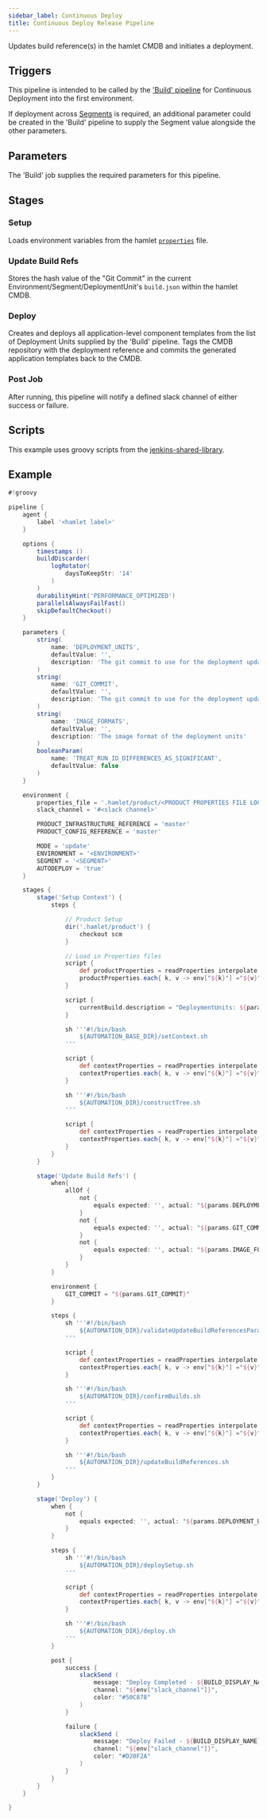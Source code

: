 ```yaml
---
sidebar_label: Continuous Deploy
title: Continuous Deploy Release Pipeline
---
```

Updates build reference(s) in the hamlet CMDB and initiates a deployment.

## Triggers

This pipeline is intended to be called by the ['Build' pipeline](../build/single) for Continuous Deployment into the first environment.

If deployment across [Segments](/in-depth/foundations/anatomy) is required, an additional parameter could be created in the 'Build' pipeline to supply the Segment value alongside the other parameters.

## Parameters

The 'Build' job supplies the required parameters for this pipeline.

## Stages

### Setup

Loads environment variables from the hamlet [`properties`](../properties/properties) file.

### Update Build Refs

Stores the hash value of the "Git Commit" in the current Environment/Segment/DeploymentUnit's `build.json` within the hamlet CMDB.

### Deploy

Creates and deploys all application-level component templates from the list of Deployment Units supplied by the 'Build' pipeline. Tags the CMDB repository with the deployment reference and commits the generated application templates back to the CMDB.

### Post Job

After running, this pipeline will notify a defined slack channel of either success or failure.

## Scripts

This example uses groovy scripts from the [jenkins-shared-library](https://github.com/hamlet-io/jenkins-shared-library).

## Example

```groovy
#!groovy

pipeline {
    agent {
        label '<hamlet label>'
    }

    options {
        timestamps ()
        buildDiscarder(
            logRotator(
                daysToKeepStr: '14'
            )
        )
        durabilityHint('PERFORMANCE_OPTIMIZED')
        parallelsAlwaysFailFast()
        skipDefaultCheckout()
    }

    parameters {
        string(
            name: 'DEPLOYMENT_UNITS',
            defaultValue: '',
            description: 'The git commit to use for the deployment update'
        )
        string(
            name: 'GIT_COMMIT',
            defaultValue: '',
            description: 'The git commit to use for the deployment update'
        )
        string(
            name: 'IMAGE_FORMATS',
            defaultValue: '',
            description: 'The image format of the deployment units'
        )
        booleanParam(
            name: 'TREAT_RUN_ID_DIFFERENCES_AS_SIGNIFICANT',
            defaultValue: false
        )
    }

    environment {
        properties_file = '.hamlet/product/<PRODUCT PROPERTIES FILE LOCATION>'
        slack_channel = '#<slack channel>'

        PRODUCT_INFRASTRUCTURE_REFERENCE = 'master'
        PRODUCT_CONFIG_REFERENCE = 'master'

        MODE = 'update'
        ENVIRONMENT = '<ENVIRONMENT>'
        SEGMENT = '<SEGMENT>'
        AUTODEPLOY = 'true'
    }

    stages {
        stage('Setup Context') {
            steps {

                // Product Setup
                dir('.hamlet/product') {
                    checkout scm
                }

                // Load in Properties files
                script {
                    def productProperties = readProperties interpolate: true, file: "${env.properties_file}";
                    productProperties.each{ k, v -> env["${k}"] ="${v}" }
                }

                script {
                    currentBuild.description = "DeploymentUnits: ${params.DEPLOYMENT_UNITS} - CodeCommit: ${params.GIT_COMMIT}"
                }

                sh '''#!/bin/bash
                    ${AUTOMATION_BASE_DIR}/setContext.sh
                '''

                script {
                    def contextProperties = readProperties interpolate: true, file: "${WORKSPACE}/context.properties";
                    contextProperties.each{ k, v -> env["${k}"] ="${v}" }
                }

                sh '''#!/bin/bash
                    ${AUTOMATION_DIR}/constructTree.sh
                '''

                script {
                    def contextProperties = readProperties interpolate: true, file: "${WORKSPACE}/context.properties";
                    contextProperties.each{ k, v -> env["${k}"] ="${v}" }
                }
            }
        }

        stage('Update Build Refs') {
            when{
                allOf {
                    not {
                        equals expected: '', actual: "${params.DEPLOYMENT_UNITS}"
                    }
                    not {
                        equals expected: '', actual: "${params.GIT_COMMIT}"
                    }
                    not {
                        equals expected: '', actual: "${params.IMAGE_FORMATS}"
                    }
                }
            }

            environment {
                GIT_COMMIT = "${params.GIT_COMMIT}"
            }

            steps {
                sh '''#!/bin/bash
                    ${AUTOMATION_DIR}/validateUpdateBuildReferencesParameters.sh
                '''

                script {
                    def contextProperties = readProperties interpolate: true, file: "${WORKSPACE}/context.properties";
                    contextProperties.each{ k, v -> env["${k}"] ="${v}" }
                }

                sh '''#!/bin/bash
                    ${AUTOMATION_DIR}/confirmBuilds.sh
                '''

                script {
                    def contextProperties = readProperties interpolate: true, file: "${WORKSPACE}/context.properties";
                    contextProperties.each{ k, v -> env["${k}"] ="${v}" }
                }

                sh '''#!/bin/bash
                    ${AUTOMATION_DIR}/updateBuildReferences.sh
                '''
            }
        }

        stage('Deploy') {
            when {
                not {
                    equals expected: '', actual: "${params.DEPLOYMENT_UNITS}"
                }
            }

            steps {
                sh '''#!/bin/bash
                    ${AUTOMATION_DIR}/deploySetup.sh
                '''

                script {
                    def contextProperties = readProperties interpolate: true, file: "${WORKSPACE}/context.properties";
                    contextProperties.each{ k, v -> env["${k}"] ="${v}" }
                }

                sh '''#!/bin/bash
                    ${AUTOMATION_DIR}/deploy.sh
                '''
            }

            post {
                success {
                    slackSend (
                        message: "Deploy Completed - ${BUILD_DISPLAY_NAME} (<${BUILD_URL}|Open>)\n Environment: ${env.ENVIRONMENT} - Segment: ${env.SEGMENT} \n DeploymentUnits: ${params.DEPLOYMENT_UNITS} - Commit: ${params.GIT_COMMIT}",
                        channel: "${env["slack_channel"]}",
                        color: "#50C878"
                    )
                }

                failure {
                    slackSend (
                        message: "Deploy Failed - ${BUILD_DISPLAY_NAME} (<${BUILD_URL}|Open>)\n Environment: ${env.ENVIRONMENT} - Segment: ${env.SEGMENT} \n DeploymentUnits: ${params.DEPLOYMENT_UNITS} - Commit: ${params.GIT_COMMIT}",
                        channel: "${env["slack_channel"]}",
                        color: "#D20F2A"
                    )
                }
            }
        }
    }

}
```

